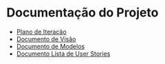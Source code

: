 # Documentação do Projeto

* [Plano de Iteração](tarefas.md)
* [Documento de Visão](doc-visao.md)
* [Documento de Modelos](doc-modelos.md)
* [Documento Lista de User Stories](doc-userstories.md)